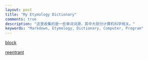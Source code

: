 ```yaml
---
layout: post
title: "My Etymology Dictionary"
comments: true
description: "这里收集的是一些单词词源，其中大部分计算机科学相关。"
keywords: "Markdown, Etymology, Dictionary, Computer, Program"
---
```


[block](https://www.etymonline.com/word/block#etymonline_v_13617)

[reentrant](https://zh.wikipedia.org/wiki/%E5%8F%AF%E9%87%8D%E5%85%A5)
